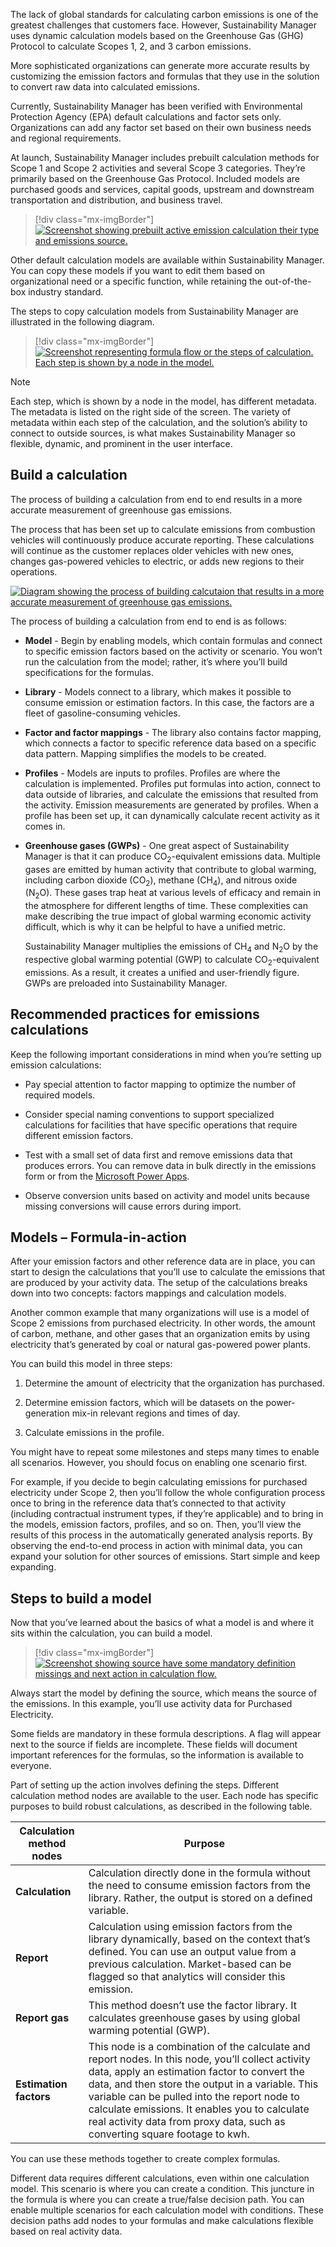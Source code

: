 The lack of global standards for calculating carbon emissions is one of the greatest challenges that customers face. However, Sustainability Manager uses dynamic calculation models based on the Greenhouse Gas (GHG) Protocol to calculate Scopes 1, 2, and 3 carbon emissions. 

More sophisticated organizations can generate more accurate results by customizing the emission factors and formulas that they use in the solution to convert raw data into calculated emissions. 

Currently, Sustainability Manager has been verified with Environmental Protection Agency (EPA) default calculations and factor sets only. Organizations can add any factor set based on their own business needs and regional requirements. 

At launch, Sustainability Manager includes prebuilt calculation methods for Scope 1 and Scope 2 activities and several Scope 3 categories. They’re primarily based on the Greenhouse Gas Protocol. Included models are purchased goods and services, capital goods, upstream and downstream transportation and distribution, and business travel. 

> [!div class="mx-imgBorder"]
> [![Screenshot showing prebuilt active emission calculation their type and emissions source.](../media/active-emission-calculation.png)](../media/active-emission-calculation.png#lightbox)

Other default calculation models are available within Sustainability Manager. You can copy these models if you want to edit them based on organizational need or a specific function, while retaining the out-of-the-box industry standard.

The steps to copy calculation models from Sustainability Manager are illustrated in the following diagram.

> [!div class="mx-imgBorder"]
> [![Screenshot representing formula flow or the steps of calculation. Each step is shown by a node in the model.](../media/formula-flow.png)](../media/formula-flow.png#lightbox)

> [!NOTE]
> Each step, which is shown by a node in the model, has different metadata. The metadata is listed on the right side of the screen. The variety of metadata within each step of the calculation, and the solution’s ability to connect to outside sources, is what makes Sustainability Manager so flexible, dynamic, and prominent in the user interface.

## Build a calculation

The process of building a calculation from end to end results in a more accurate measurement of greenhouse gas emissions. 

The process that has been set up to calculate emissions from combustion vehicles will continuously produce accurate reporting. These calculations will continue as the customer replaces older vehicles with new ones, changes gas-powered vehicles to electric, or adds new regions to their operations. 

[![Diagram showing the process of building calcutaion that results in a more accurate measurement of greenhouse gas emissions.](../media/calculation-diagram.png)](../media/calculation-diagram.png#lightbox)

The process of building a calculation from end to end is as follows: 
- **Model** - Begin by enabling models, which contain formulas and connect to specific emission factors based on the activity or scenario. You won’t run the calculation from the model; rather, it’s where you’ll build specifications for the formulas. 

- **Library** - Models connect to a library, which makes it possible to consume emission or estimation factors. In this case, the factors are a fleet of gasoline-consuming vehicles. 

- **Factor and factor mappings** - The library also contains factor mapping, which connects a factor to specific reference data based on a specific data pattern. Mapping simplifies the models to be created. 

- **Profiles** - Models are inputs to profiles. Profiles are where the calculation is implemented. Profiles put formulas into action, connect to data outside of libraries, and calculate the emissions that resulted from the activity. Emission measurements are generated by profiles. When a profile has been set up, it can dynamically calculate recent activity as it comes in. 

- **Greenhouse gases (GWPs)** - One great aspect of Sustainability Manager is that it can produce CO<sub>2</sub>-equivalent emissions data. Multiple gases are emitted by human activity that contribute to global warming, including carbon dioxide (CO<sub>2</sub>), methane (CH<sub>4</sub>), and nitrous oxide (N<sub>2</sub>O). These gases trap heat at various levels of efficacy and remain in the atmosphere for different lengths of time. These complexities can make describing the true impact of global warming economic activity difficult, which is why it can be helpful to have a unified metric.

    Sustainability Manager multiplies the emissions of CH<sub>4</sub> and N<sub>2</sub>O by the respective global warming potential (GWP) to calculate CO<sub>2</sub>-equivalent emissions. As a result, it creates a unified and user-friendly figure. GWPs are preloaded into Sustainability Manager.

## Recommended practices for emissions calculations	

Keep the following important considerations in mind when you’re setting up emission calculations: 
- Pay special attention to factor mapping to optimize the number of required models.

- Consider special naming conventions to support specialized calculations for facilities that have specific operations that require different emission factors.

- Test with a small set of data first and remove emissions data that produces errors. You can remove data in bulk directly in the emissions form or from the [Microsoft Power Apps](https://make.preview.powerapps.com/environments/839eace6-59ab-4243-97ec-a5b8fcc104e4/home/?azure-portal=ture).

- Observe conversion units based on activity and model units because missing conversions will cause errors during import.

## Models – Formula-in-action

After your emission factors and other reference data are in place, you can start to design the calculations that you’ll use to calculate the emissions that are produced by your activity data. The setup of the calculations breaks down into two concepts: factors mappings and calculation models. 

Another common example that many organizations will use is a model of Scope 2 emissions from purchased electricity. In other words, the amount of carbon, methane, and other gases that an organization emits by using electricity that’s generated by coal or natural gas-powered power plants.

You can build this model in three steps:

1. Determine the amount of electricity that the organization has purchased.

2. Determine emission factors, which will be datasets on the power-generation mix-in relevant regions and times of day.

3. Calculate emissions in the profile. 

You might have to repeat some milestones and steps many times to enable all scenarios. However, you should focus on enabling one scenario first. 

For example, if you decide to begin calculating emissions for purchased electricity under Scope 2, then you’ll follow the whole configuration process once to bring in the reference data that’s connected to that activity (including contractual instrument types, if they’re applicable) and to bring in the models, emission factors, profiles, and so on. Then, you’ll view the results of this process in the automatically generated analysis reports. By observing the end-to-end process in action with minimal data, you can expand your solution for other sources of emissions. Start simple and keep expanding.

## Steps to build a model

Now that you’ve learned about the basics of what a model is and where it sits within the calculation, you can build a model.

> [!div class="mx-imgBorder"]
> [![Screenshot showing source have some mandatory definition missings and next action in calculation flow.](../media/data-calucation-source.png)](../media/data-calucation-source.png#lightbox)

Always start the model by defining the source, which means the source of the emissions. In this example, you’ll use activity data for Purchased Electricity. 

Some fields are mandatory in these formula descriptions. A flag will appear next to the source if fields are incomplete. These fields will document important references for the formulas, so the information is available to everyone. 

Part of setting up the action involves defining the steps. Different calculation method nodes are available to the user. Each node has specific purposes to build robust calculations, as described in the following table. 

|     **Calculation method nodes**    |     **Purpose**    |
|---|---|
|     **Calculation**    |     Calculation directly done in   the formula without the need to consume emission factors from the library.   Rather, the output is stored on a defined variable.    |
|     **Report**    |     Calculation using emission   factors from the library dynamically, based on the context that’s defined. You   can use an output value from a previous calculation. Market-based can be   flagged so that analytics will consider this emission.          |
|     **Report   gas**    |     This method doesn’t use the   factor library. It calculates greenhouse gases by using global warming   potential (GWP).    |
|     **Estimation factors**    |     This node is a combination of   the calculate and report nodes. In this node, you’ll collect activity data,   apply an estimation factor to convert the data, and then store the output in   a variable. This variable can be pulled into the report node to calculate   emissions. It enables you to calculate real activity data from proxy data,   such as converting square footage to kwh.    |

You can use these methods together to create complex formulas. 

Different data requires different calculations, even within one calculation model. This scenario is where you can create a condition. This juncture in the formula is where you can create a true/false decision path. You can enable multiple scenarios for each calculation model with conditions. These decision paths add nodes to your formulas and make calculations flexible based on real activity data.
